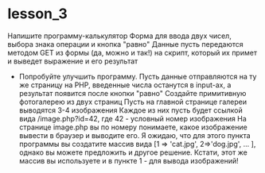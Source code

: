 # lesson_3
Напишите программу-калькулятор
Форма для ввода двух чисел, выбора знака операции и кнопка "равно"
Данные пусть передаются методом GET из формы (да, можно и так!) на скрипт, который их примет и выведет выражение и его результат
* Попробуйте улучшить программу. Пусть данные отправляются на ту же страницу на PHP, введенные числа останутся в input-ах, а результат появится после кнопки "равно"
Создайте примитивную фотогалерею из двух страниц
Пусть на главной странице галереи выводятся 3-4 изображения
Каждое из них пусть будет ссылкой вида /image.php?id=42, где 42 - условный номер изображения
На странице image.php вы по номеру понимаете, какое изображение вывести в браузер и выводите его. Я ожидаю, что для этого пункта программы вы создатите массив вида [1 => 'cat.jpg', 2=>'dog.jpg', ... ], однако вы можете предложить и другое решение. Кстати, этот же массив вы используете и в пункте 1 - для вывода изображений!

